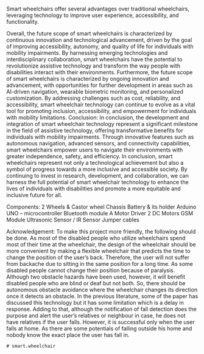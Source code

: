 Smart wheelchairs offer several advantages over traditional wheelchairs, leveraging technology to improve user experience, accessibility, and functionality. 

Overall, the future scope of smart wheelchairs is characterized by continuous innovation and technological advancement, driven by the goal of improving accessibility, autonomy, and quality of life for individuals with mobility impairments. By harnessing emerging technologies and interdisciplinary collaboration, smart wheelchairs have the potential to revolutionize assistive technology and transform the way people with disabilities interact with their environments.
Furthermore, the future scope of smart wheelchairs is characterized by ongoing innovation and advancement, with opportunities for further development in areas such as AI-driven navigation, wearable biometric monitoring, and personalized customization. By addressing challenges such as cost, reliability, and accessibility, smart wheelchair technology can continue to evolve as a vital tool for promoting inclusion, accessibility, and empowerment for individuals with mobility limitations.
Conclusion:
In conclusion, the development and integration of smart wheelchair technology represent a significant milestone in the field of assistive technology, offering transformative benefits for individuals with mobility impairments. Through innovative features such as autonomous navigation, advanced sensors, and connectivity capabilities, smart wheelchairs empower users to navigate their environments with greater independence, safety, and efficiency.
In conclusion, smart wheelchairs represent not only a technological achievement but also a symbol of progress towards a more inclusive and accessible society. By continuing to invest in research, development, and collaboration, we can harness the full potential of smart wheelchair technology to enhance the lives of individuals with disabilities and promote a more equitable and inclusive future for all.

Components:
2 Wheels & Castor wheel
Chassis
Battery & its holder
Arduino UNO – microcontroller
Bluetooth module
A Motor Driver
2 DC Motors
GSM Module
Ultrasonic Sensor / IR Sensor
Jumper cables

Acknowledgement:
 To make this project more friendly, the following should be done. As most of the disabled people who utilize wheelchairs spend most of their time at the wheelchair, the design of the wheelchair should be more convenient by making a flexible wheelchair that predicts the time to change the position of the user’s back. Therefore, the user will not suffer from backache due to sitting in the same position for a long time. As some disabled people cannot change their position because of paralysis. Although two obstacle hazards have been used, however, it will benefit disabled people who are blind or deaf but not both. So, there should be autonomous obstacle avoidance where the wheelchair changes its direction once it detects an obstacle. In the previous literature, some of the paper has discussed this technology but it has some limitation which is a delay in response. Adding to that, although the notification of fall detection does the purpose and alert the user’s relatives or neighbour in case, he does not have relatives if the user falls. However, it is successful only when the user falls at home. As there are some potentials of falling outside his home and nobody know the exact place the user has fall in.


	# smart.wheelchair

